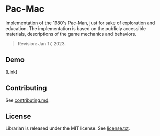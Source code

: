 # Pac-Mac
Implementation of the 1980's Pac-Man, just for sake of exploration and education. The implementation is based on the publicly accessible materials, descriptions of the game mechanics and behaviors.

> Revision: Jan 17, 2023.

## Demo

[Link]

## Contributing

See [contributing.md](contributing.md).

## License

Librarian is released under the MIT license. See [license.txt](license.txt).
